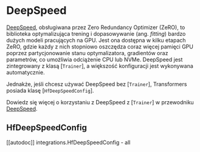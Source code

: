 <!--Copyright 2020 The HuggingFace Team. All rights reserved.

Licensed under the Apache License, Version 2.0 (the "License"); you may not use this file except in compliance with
the License. You may obtain a copy of the License at

http://www.apache.org/licenses/LICENSE-2.0

Unless required by applicable law or agreed to in writing, software distributed under the License is distributed on
an "AS IS" BASIS, WITHOUT WARRANTIES OR CONDITIONS OF ANY KIND, either express or implied. See the License for the
specific language governing permissions and limitations under the License.

⚠️ Note that this file is in Markdown but contain specific syntax for our doc-builder (similar to MDX) that may not be
rendered properly in your Markdown viewer.

-->

# DeepSpeed

[DeepSpeed](https://github.com/microsoft/DeepSpeed), obsługiwana przez Zero Redundancy Optimizer (ZeRO), to biblioteka optymalizująca trening i dopasowywanie (ang. *fitting*) bardzo dużych modeli pracujących na GPU. Jest ona dostępna w kilku etapach ZeRO, gdzie każdy z nich stopniowo oszczędza coraz więcej pamięci GPU poprzez partycjonowanie stanu optymalizatora, gradientów oraz parametrów, co umożliwia odciążenie CPU lub NVMe. DeepSpeed jest zintegrowany z klasą [`Trainer`], a większość konfiguracji jest wykonywana automatycznie.

Jednakże, jeśli chcesz używać DeepSpeed bez [`Trainer`], Transformers posiada klasę [`HfDeepSpeedConfig`].

<Tip>

Dowiedz się więcej o korzystaniu z DeepSpeed z [`Trainer`] w przewodniku [DeepSpeed](../deepspeed).

</Tip>

## HfDeepSpeedConfig

[[autodoc]] integrations.HfDeepSpeedConfig
    - all
